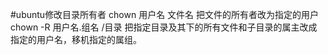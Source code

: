 #ubuntu修改目录所有者
	chown 用户名 文件名
	把文件的所有者改为指定的用户
	chown -R 用户名.组名 /目录
	把指定目录及其下的所有文件和子目录的属主改成指定的用户名，移机指定的属组。
